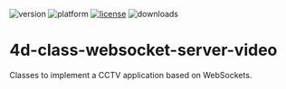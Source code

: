 ![version](https://img.shields.io/badge/version-20%2B-E23089)
![platform](https://img.shields.io/static/v1?label=platform&message=mac-intel%20|%20mac-arm%20|%20win-64&color=blue)
[![license](https://img.shields.io/github/license/miyako/4d-class-websocket-server-video)](LICENSE)
![downloads](https://img.shields.io/github/downloads/miyako/4d-class-websocket-server-video/total)

# 4d-class-websocket-server-video
Classes to implement a CCTV application based on WebSockets.

